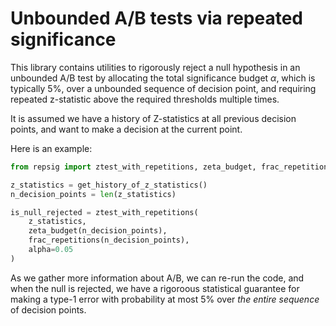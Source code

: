 # Unbounded A/B tests via repeated significance
This library contains utilities to rigorously reject a null hypothesis in an unbounded A/B test by allocating the total significance budget $\alpha$, which is typically $5\%$, over a unbounded sequence of decision point, and requiring repeated z-statistic above the required thresholds multiple times.

It is assumed we have a history of Z-statistics at all previous decision points, and want to make
a decision at the current point.

Here is an example:
```python
from repsig import ztest_with_repetitions, zeta_budget, frac_repetitions

z_statistics = get_history_of_z_statistics()
n_decision_points = len(z_statistics)

is_null_rejected = ztest_with_repetitions(
    z_statistics,
    zeta_budget(n_decision_points),
    frac_repetitions(n_decision_points),
    alpha=0.05
)
```

As we gather more information about A/B, we can re-run the code, and when the null is rejected,
we have a rigoroous statistical guarantee for making a type-1 error with probability at most 5%
over _the entire sequence_ of decision points.